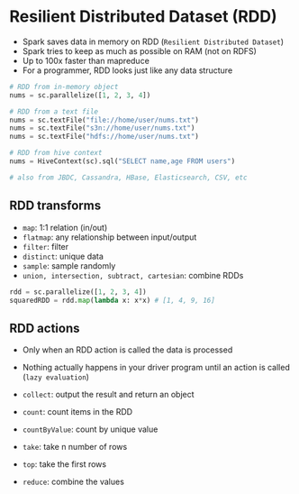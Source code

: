 # Resilient Distributed Dataset (RDD)

- Spark saves data in memory on RDD (`Resilient Distributed Dataset`)
- Spark tries to keep as much as possible on RAM (not on RDFS)
- Up to 100x faster than mapreduce
- For a programmer, RDD looks just like any data structure

```python
# RDD from in-memory object
nums = sc.parallelize([1, 2, 3, 4])

# RDD from a text file
nums = sc.textFile("file://home/user/nums.txt")
nums = sc.textFile("s3n://home/user/nums.txt")
nums = sc.textFile("hdfs://home/user/nums.txt")

# RDD from hive context
nums = HiveContext(sc).sql("SELECT name,age FROM users")

# also from JBDC, Cassandra, HBase, Elasticsearch, CSV, etc
```

## RDD transforms

- `map`: 1:1 relation (in/out)
- `flatmap`: any relationship between input/output
- `filter`: filter
- `distinct`: unique data
- `sample`: sample randomly
- `union, intersection, subtract, cartesian`: combine RDDs

```python
rdd = sc.parallelize([1, 2, 3, 4])
squaredRDD = rdd.map(lambda x: x*x) # [1, 4, 9, 16]
```

## RDD actions

- Only when an RDD action is called the data is processed
- Nothing actually happens in your driver program until an action is called (`lazy evaluation`)

- `collect`: output the result and return an object
- `count`: count items in the RDD
- `countByValue`: count by unique value
- `take`: take n number of rows
- `top`: take the first rows
- `reduce`: combine the values
